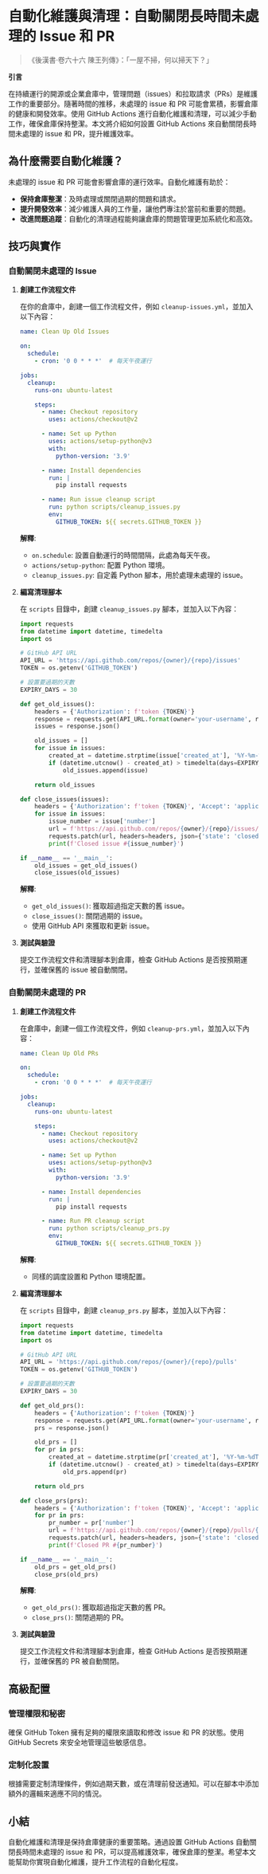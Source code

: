 # 自動化維護與清理：自動關閉長時間未處理的 Issue 和 PR

> 《後漢書·卷六十六 陳王列傳》：「一屋不掃，何以掃天下？」

**引言**

在持續運行的開源或企業倉庫中，管理問題（issues）和拉取請求（PRs）是維護工作的重要部分。隨著時間的推移，未處理的 issue 和 PR 可能會累積，影響倉庫的健康和開發效率。使用 GitHub Actions 進行自動化維護和清理，可以減少手動工作，確保倉庫保持整潔。本文將介紹如何設置 GitHub Actions 來自動關閉長時間未處理的 issue 和 PR，提升維護效率。

## 為什麼需要自動化維護？

未處理的 issue 和 PR 可能會影響倉庫的運行效率。自動化維護有助於：

- **保持倉庫整潔**：及時處理或關閉過期的問題和請求。
- **提升開發效率**：減少維護人員的工作量，讓他們專注於當前和重要的問題。
- **改進問題追蹤**：自動化的清理過程能夠讓倉庫的問題管理更加系統化和高效。

## 技巧與實作

### 自動關閉未處理的 Issue

1. **創建工作流程文件**

   在你的倉庫中，創建一個工作流程文件，例如 `cleanup-issues.yml`，並加入以下內容：

   ```yaml
   name: Clean Up Old Issues

   on:
     schedule:
       - cron: '0 0 * * *'  # 每天午夜運行

   jobs:
     cleanup:
       runs-on: ubuntu-latest

       steps:
         - name: Checkout repository
           uses: actions/checkout@v2

         - name: Set up Python
           uses: actions/setup-python@v3
           with:
             python-version: '3.9'

         - name: Install dependencies
           run: |
             pip install requests

         - name: Run issue cleanup script
           run: python scripts/cleanup_issues.py
           env:
             GITHUB_TOKEN: ${{ secrets.GITHUB_TOKEN }}
   ```

   **解釋**:
   - `on.schedule`: 設置自動運行的時間間隔，此處為每天午夜。
   - `actions/setup-python`: 配置 Python 環境。
   - `cleanup_issues.py`: 自定義 Python 腳本，用於處理未處理的 issue。

2. **編寫清理腳本**

   在 `scripts` 目錄中，創建 `cleanup_issues.py` 腳本，並加入以下內容：

   ```python
   import requests
   from datetime import datetime, timedelta
   import os

   # GitHub API URL
   API_URL = 'https://api.github.com/repos/{owner}/{repo}/issues'
   TOKEN = os.getenv('GITHUB_TOKEN')

   # 設置要過期的天數
   EXPIRY_DAYS = 30

   def get_old_issues():
       headers = {'Authorization': f'token {TOKEN}'}
       response = requests.get(API_URL.format(owner='your-username', repo='your-repo'), headers=headers)
       issues = response.json()

       old_issues = []
       for issue in issues:
           created_at = datetime.strptime(issue['created_at'], '%Y-%m-%dT%H:%M:%SZ')
           if (datetime.utcnow() - created_at) > timedelta(days=EXPIRY_DAYS):
               old_issues.append(issue)

       return old_issues

   def close_issues(issues):
       headers = {'Authorization': f'token {TOKEN}', 'Accept': 'application/vnd.github.v3+json'}
       for issue in issues:
           issue_number = issue['number']
           url = f'https://api.github.com/repos/{owner}/{repo}/issues/{issue_number}'
           requests.patch(url, headers=headers, json={'state': 'closed'})
           print(f'Closed issue #{issue_number}')

   if __name__ == '__main__':
       old_issues = get_old_issues()
       close_issues(old_issues)
   ```

   **解釋**:
   - `get_old_issues()`: 獲取超過指定天數的舊 issue。
   - `close_issues()`: 關閉過期的 issue。
   - 使用 GitHub API 來獲取和更新 issue。

3. **測試與驗證**

   提交工作流程文件和清理腳本到倉庫，檢查 GitHub Actions 是否按預期運行，並確保舊的 issue 被自動關閉。

### 自動關閉未處理的 PR

1. **創建工作流程文件**

   在倉庫中，創建一個工作流程文件，例如 `cleanup-prs.yml`，並加入以下內容：

   ```yaml
   name: Clean Up Old PRs

   on:
     schedule:
       - cron: '0 0 * * *'  # 每天午夜運行

   jobs:
     cleanup:
       runs-on: ubuntu-latest

       steps:
         - name: Checkout repository
           uses: actions/checkout@v2

         - name: Set up Python
           uses: actions/setup-python@v3
           with:
             python-version: '3.9'

         - name: Install dependencies
           run: |
             pip install requests

         - name: Run PR cleanup script
           run: python scripts/cleanup_prs.py
           env:
             GITHUB_TOKEN: ${{ secrets.GITHUB_TOKEN }}
   ```

   **解釋**:
   - 同樣的調度設置和 Python 環境配置。

2. **編寫清理腳本**

   在 `scripts` 目錄中，創建 `cleanup_prs.py` 腳本，並加入以下內容：

   ```python
   import requests
   from datetime import datetime, timedelta
   import os

   # GitHub API URL
   API_URL = 'https://api.github.com/repos/{owner}/{repo}/pulls'
   TOKEN = os.getenv('GITHUB_TOKEN')

   # 設置要過期的天數
   EXPIRY_DAYS = 30

   def get_old_prs():
       headers = {'Authorization': f'token {TOKEN}'}
       response = requests.get(API_URL.format(owner='your-username', repo='your-repo'), headers=headers)
       prs = response.json()

       old_prs = []
       for pr in prs:
           created_at = datetime.strptime(pr['created_at'], '%Y-%m-%dT%H:%M:%SZ')
           if (datetime.utcnow() - created_at) > timedelta(days=EXPIRY_DAYS):
               old_prs.append(pr)

       return old_prs

   def close_prs(prs):
       headers = {'Authorization': f'token {TOKEN}', 'Accept': 'application/vnd.github.v3+json'}
       for pr in prs:
           pr_number = pr['number']
           url = f'https://api.github.com/repos/{owner}/{repo}/pulls/{pr_number}'
           requests.patch(url, headers=headers, json={'state': 'closed'})
           print(f'Closed PR #{pr_number}')

   if __name__ == '__main__':
       old_prs = get_old_prs()
       close_prs(old_prs)
   ```

   **解釋**:
   - `get_old_prs()`: 獲取超過指定天數的舊 PR。
   - `close_prs()`: 關閉過期的 PR。

3. **測試與驗證**

   提交工作流程文件和清理腳本到倉庫，檢查 GitHub Actions 是否按預期運行，並確保舊的 PR 被自動關閉。

## 高級配置

### 管理權限和秘密

確保 GitHub Token 擁有足夠的權限來讀取和修改 issue 和 PR 的狀態。使用 GitHub Secrets 來安全地管理這些敏感信息。

### 定制化設置

根據需要定制清理條件，例如過期天數，或在清理前發送通知。可以在腳本中添加額外的邏輯來適應不同的情況。

## 小結

自動化維護和清理是保持倉庫健康的重要策略。通過設置 GitHub Actions 自動關閉長時間未處理的 issue 和 PR，可以提高維護效率，確保倉庫的整潔。希望本文能幫助你實現自動化維護，提升工作流程的自動化程度。